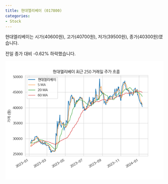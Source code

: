 ```yaml
---
title: 현대엘리베이 (017800)
categories:
- Stock
---
```


현대엘리베이는 시가(40600원), 고가(40700원), 저가(39500원), 종가(40300원)였습니다.

전일 종가 대비 -0.62% 하락했습니다.

<!-- more -->

![017800](/assets/images/stock/017800.png)